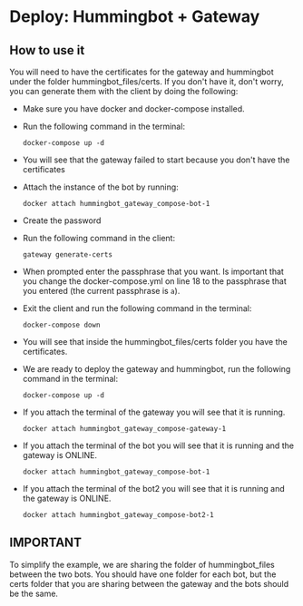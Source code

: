# Deploy: Hummingbot + Gateway

## How to use it

You will need to have the certificates for the gateway and hummingbot under the folder hummingbot_files/certs. If you don't have it, don't worry, you can generate them with the client by doing the following:

- Make sure you have docker and docker-compose installed.
- Run the following command in the terminal:

    ```
    docker-compose up -d
    ```

- You will see that the gateway failed to start because you don't have the certificates
- Attach the instance of the bot by running:

    ```
    docker attach hummingbot_gateway_compose-bot-1
    ```

- Create the password
- Run the following command in the client:

    ```
    gateway generate-certs
    ```

- When prompted enter the passphrase that you want. Is important that you change the docker-compose.yml on line 18 to the passphrase that you entered (the current passphrase is `a`).
- Exit the client and run the following command in the terminal:

    ```
    docker-compose down
    ```

- You will see that inside the hummingbot_files/certs folder you have the certificates.
- We are ready to deploy the gateway and hummingbot, run the following command in the terminal:

    ```
    docker-compose up -d
    ```

- If you attach the terminal of the gateway you will see that it is running.

    ```
    docker attach hummingbot_gateway_compose-gateway-1
    ```

- If you attach the terminal of the bot you will see that it is running and the gateway is ONLINE.

    ```
    docker attach hummingbot_gateway_compose-bot-1
    ```
- If you attach the terminal of the bot2 you will see that it is running and the gateway is ONLINE.
    ```
    docker attach hummingbot_gateway_compose-bot2-1
    ```
  
## IMPORTANT

To simplify the example, we are sharing the folder of hummingbot_files between the two bots. You should have one folder for each bot,
but the certs folder that you are sharing between the gateway and the bots should be the same.
